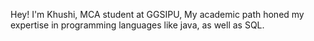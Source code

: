 Hey! I'm Khushi, MCA student at GGSIPU, My academic path honed my expertise in programming languages like java, as well as SQL.
